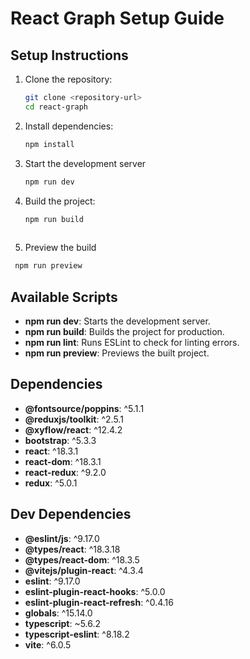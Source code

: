 #  React Graph Setup Guide

## Setup Instructions

1. Clone the repository:
   ```bash
   git clone <repository-url>
   cd react-graph
   ```
2. Install dependencies:
   ```bash
   npm install
   ```
3. Start the development server
   ```bash
   npm run dev
   ````
4. Build the project:
   ```bash
   npm run build
  
5. Preview the build 
  ```bash
   npm run preview
```

## Available Scripts
- **npm run dev**: Starts the development server.
- **npm run build**: Builds the project for production.
- **npm run lint**: Runs ESLint to check for linting errors.
- **npm run preview**: Previews the built project.

## Dependencies
- **@fontsource/poppins**: ^5.1.1
- **@reduxjs/toolkit**: ^2.5.1
- **@xyflow/react**: ^12.4.2
- **bootstrap**: ^5.3.3
- **react**: ^18.3.1
- **react-dom**: ^18.3.1
- **react-redux**: ^9.2.0
- **redux**: ^5.0.1

## Dev Dependencies
- **@eslint/js**: ^9.17.0
- **@types/react**: ^18.3.18
- **@types/react-dom**: ^18.3.5
- **@vitejs/plugin-react**: ^4.3.4
- **eslint**: ^9.17.0
- **eslint-plugin-react-hooks**: ^5.0.0
- **eslint-plugin-react-refresh**: ^0.4.16
- **globals**: ^15.14.0
- **typescript**: ~5.6.2
- **typescript-eslint**: ^8.18.2
- **vite**: ^6.0.5
